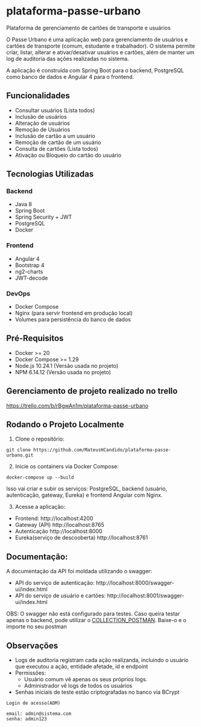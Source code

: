 # plataforma-passe-urbano
Plataforma de gerenciamento de cartões de transporte e usuários


O Passe Urbano é uma aplicação web para gerenciamento de usuários e cartões de transporte (comum, estudante e trabalhador).
O sistema permite criar, listar, alterar e ativar/desativar usuários e cartões, além de manter um log de auditoria das ações realizadas no sistema.

A aplicação é construída com Spring Boot para o backend, PostgreSQL como banco de dados e Angular 4 para o frontend.

## Funcionalidades

- Consultar usuários (Lista todos)
- Inclusão de usuários
- Alteração de usuários
- Remoção de Usuários
- Inclusão de cartão a um usuário
- Remoção de cartão de um usuário
- Consulta de cartões (Lista todos)
- Ativação ou Bloqueio do cartão do usuário

## Tecnologias Utilizadas

### Backend
- Java 8
- Spring Boot
- Spring Security + JWT
- PostgreSQL
- Docker

### Frontend
- Angular 4
- Bootstrap 4
- ng2-charts
- JWT-decode

### DevOps
- Docker Compose
- Nginx (para servir frontend em produção local)
- Volumes para persistência do banco de dados

## Pré-Requisitos
- Docker >= 20
- Docker Compose >= 1.29
- Node.js 10.24.1 (Versão usada no projeto)
- NPM 6.14.12 (Versão usada no projeto)

## Gerenciamento de projeto realizado no trello

https://trello.com/b/rBgwAn1m/plataforma-passe-urbano

## Rodando o Projeto Localmente

1. Clone o repositório:
```
git clone https://github.com/MateusHCandido/plataforma-passe-urbano.git
```
2. Inicie os containers via Docker Compose:
```
docker-compose up --build
```

Isso vai criar e subir os serviços: PostgreSQL, backend (usuário, autenticação, gateway, Eureka) e frontend Angular com Nginx.

3. Acesse a aplicação:
- Frontend: http://localhost:4200
- Gateway (API) http://localhost:8765
- Autenticação http://localhost:8000
- Eureka(serviço de descooberta) http://localhost:8761

## Documentação: 

A documentação da API foi moldada utilizando o swagger:
- API do serviço de autenticação: http://localhost:8000/swagger-ui/index.html
- API do serviço de usuário e cartões: http://localhost:8001/swagger-ui/index.html

OBS: O swagger não está configurado para testes. Caso queira testar apenas o backend, pode utilizar o [COLLECTION_POSTMAN](plataforma-passe-urbano.postman_collection.json). Baixe-o e o importe no seu postman

## Observações

- Logs de auditoria registram cada ação realizanda, incluindo o usuário que executou a ação, entidade afetade, id e endpoint
- Permissões:
    - Usuário comum vê apenas os seus próprios logs.
    - Administrador vê logs de todos os usuários
- Senhas iniciais de teste estão criptografadas no banco via BCrypt

```
Login de acesso(ADM)

email: admin@sistema.com
senha: admin123
```
